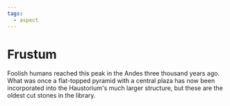 ```yaml
---
tags:
  - aspect
---
```

# Frustum
Foolish humans reached this peak in the Andes three thousand years ago. What was once a flat-topped pyramid with a central plaza has now been incorporated into the Haustorium's much larger structure, but these are the oldest cut stones in the library.